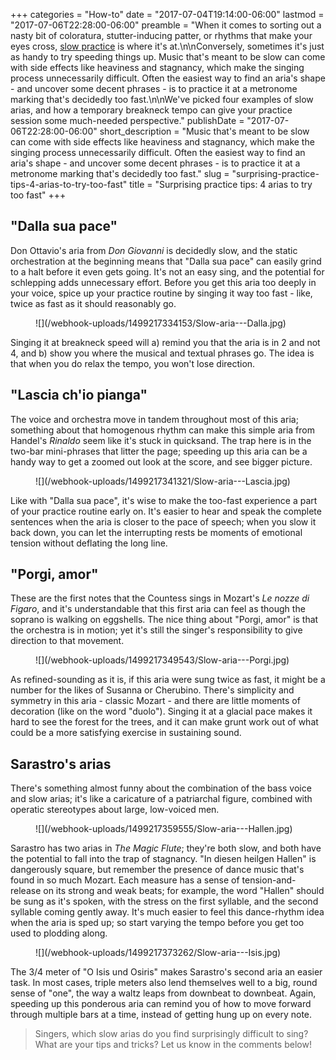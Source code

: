 +++
categories = "How-to"
date = "2017-07-04T19:14:00-06:00"
lastmod = "2017-07-06T22:28:00-06:00"
preamble = "When it comes to sorting out a nasty bit of coloratura, stutter-inducing patter, or rhythms that make your eyes cross, [slow practice](/the-practice-tip-you-dont-want-to-hear/) is where it's at.\n\nConversely, sometimes it's just as handy to try speeding things up. Music that's meant to be slow can come with side effects like heaviness and stagnancy, which make the singing process unnecessarily difficult. Often the easiest way to find an aria's shape - and uncover some decent phrases - is to practice it at a metronome marking that's decidedly too fast.\n\nWe've picked four examples of slow arias, and how a temporary breakneck tempo can give your practice session some much-needed perspective."
publishDate = "2017-07-06T22:28:00-06:00"
short_description = "Music that's meant to be slow can come with side effects like heaviness and stagnancy, which make the singing process unnecessarily difficult. Often the easiest way to find an aria's shape - and uncover some decent phrases - is to practice it at a metronome marking that's decidedly too fast."
slug = "surprising-practice-tips-4-arias-to-try-too-fast"
title = "Surprising practice tips: 4 arias to try too fast"
+++

## "Dalla sua pace"

Don Ottavio's aria from *Don Giovanni* is decidedly slow, and the static orchestration at the beginning means that "Dalla sua pace" can easily grind to a halt before it even gets going. It's not an easy sing, and the potential for schlepping adds unnecessary effort. Before you get this aria too deeply in your voice, spice up your practice routine by singing it way too fast - like, twice as fast as it should reasonably go.

<figure data-type="image">
![](/webhook-uploads/1499217334153/Slow-aria---Dalla.jpg)
</figure>

Singing it at breakneck speed will a) remind you that the aria is in 2 and not 4, and b) show you where the musical and textual phrases go. The idea is that when you do relax the tempo, you won't lose direction.

## "Lascia ch'io pianga"

The voice and orchestra move in tandem throughout most of this aria; something about that homogenous rhythm can make this simple aria from Handel's *Rinaldo* seem like it's stuck in quicksand. The trap here is in the two-bar mini-phrases that litter the page; speeding up this aria can be a handy way to get a zoomed out look at the score, and see bigger picture.

<figure data-type="image">
![](/webhook-uploads/1499217341321/Slow-aria---Lascia.jpg)
</figure>

Like with "Dalla sua pace", it's wise to make the too-fast experience a part of your practice routine early on. It's easier to hear and speak the complete sentences when the aria is closer to the pace of speech; when you slow it back down, you can let the interrupting rests be moments of emotional tension without deflating the long line.

## "Porgi, amor"

These are the first notes that the Countess sings in Mozart's *Le nozze di Figaro*, and it's understandable that this first aria can feel as though the soprano is walking on eggshells. The nice thing about "Porgi, amor" is that the orchestra is in motion; yet it's still the singer's responsibility to give direction to that movement. 

<figure data-type="image">
![](/webhook-uploads/1499217349543/Slow-aria---Porgi.jpg)
</figure>

As refined-sounding as it is, if this aria were sung twice as fast, it might be a number for the likes of Susanna or Cherubino. There's simplicity and symmetry in this aria - classic Mozart - and there are little moments of decoration (like on the word "duolo"). Singing it at a glacial pace makes it hard to see the forest for the trees, and it can make grunt work out of what could be a more satisfying exercise in sustaining sound.

## Sarastro's arias

There's something almost funny about the combination of the bass voice and slow arias; it's like a caricature of a patriarchal figure, combined with operatic stereotypes about large, low-voiced men.

<figure data-type="image">
![](/webhook-uploads/1499217359555/Slow-aria---Hallen.jpg)
</figure>

Sarastro has two arias in *The Magic Flute*; they're both slow, and both have the potential to fall into the trap of stagnancy. "In diesen heilgen Hallen" is dangerously square, but remember the presence of dance music that's found in so much Mozart. Each measure has a sense of tension-and-release on its strong and weak beats; for example, the word "Hallen" should be sung as it's spoken, with the stress on the first syllable, and the second syllable coming gently away. It's much easier to feel this dance-rhythm idea when the aria is sped up; so start varying the tempo before you get too used to plodding along.

<figure data-type="image">
![](/webhook-uploads/1499217373262/Slow-aria---Isis.jpg)
</figure>

The 3/4 meter of "O Isis und Osiris" makes Sarastro's second aria an easier task. In most cases, triple meters also lend themselves well to a big, round sense of "one", the way a waltz leaps from downbeat to downbeat. Again, speeding up this ponderous aria can remind you of how to move forward through multiple bars at a time, instead of getting hung up on every note.

>Singers, which slow arias do you find surprisingly difficult to sing? What are your tips and tricks? Let us know in the comments below!
